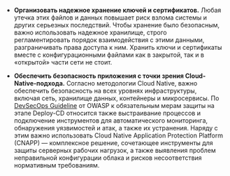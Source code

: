 
- **Организовать надежное хранение ключей и сертификатов.** Любая утечка этих файлов и данных повышает риск взлома системы и других серьезных последствий. Чтобы хранение было безопасным, важно использовать надежное хранилище, строго регламентировать порядок взаимодействия с этими данными, разграничивать права доступа к ним. Хранить ключи и сертификаты вместе с конфигурационными файлами как в закрытой, так и в «открытой» части сети не стоит.  
    
- **Обеспечить безопасность приложения с точки зрения Cloud-Native-подхода.** Согласно методологии Cloud Native, важно обеспечить безопасность на всех уровнях инфраструктуры, включая сеть, хранилище данных, контейнеры и микросервисы. По [DevSecOps Guideline](https://owasp.org/www-project-devsecops-guideline/) от OWASP к обязательным мерам защиты на этапе Deploy-CD относится также выстраивание процессов и подключение инструментов для автоматического мониторинга, обнаружения уязвимостей и атак, а также их устранения. Наряду с этим важно использовать Cloud Native Application Protection Platform (CNAPP) — комплексное решение, сочетающее инструменты для защиты серверных рабочих нагрузок, а также выявления проблем неправильной конфигурации облака и рисков несоответствия нормативным требованиям.